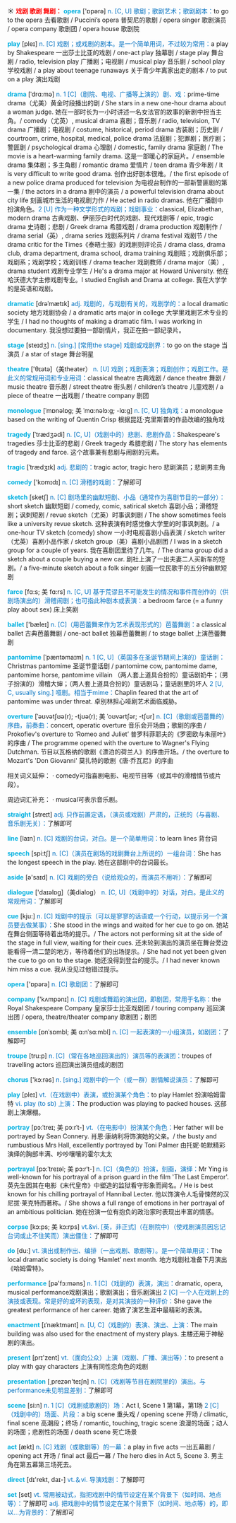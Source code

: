 ☀ <font color="red">**戏剧 歌剧 舞剧：**</font>
<font color="sky blue">**opera**</font> ['ɒpərə] 
<font color="#0070c0">n. [C, U] 歌剧；歌剧艺术；歌剧剧本：</font>to go to the opera 去看歌剧 / Puccini’s opera 普契尼的歌剧 / opera singer 歌剧演员 / opera company 歌剧团 / opera house 歌剧院

<font color="sky blue">**play**</font> [pleɪ] 
<font color="#0070c0">n. [C] 戏剧；或戏剧的剧本。是一个简单用词，不过较为常用：</font>a play by Shakespeare 一出莎士比亚的戏剧 / one-act play 独幕剧 / stage play 舞台剧 / radio, television play 广播剧；电视剧 / musical play 音乐剧 / school play 学校戏剧 / a play about teenage runaways 关于青少年离家出走的剧本 / to put on a play 演出戏剧
           
<font color="sky blue">**drama**</font> [ˈdrɑ:mə]
<font color="#0070c0">n. 1 [C]（剧院、电视、广播等上演的）剧、戏：</font>prime-time drama（尤美）黄金时段播出的剧 / She stars in a new one-hour drama about a woman judge. 她在一部时长为一小时讲述一名女法官的故事的新剧中担当主角。/ comedy（尤英）, musical drama 喜剧；音乐剧 / radio, television, TV drama 广播剧；电视剧 / costume, historical, period drama 古装剧；历史剧 / courtroom, crime, hospital, medical, police drama 法庭剧；犯罪剧；医疗剧；警匪剧 / psychological drama 心理剧 / domestic, family drama 家庭剧 / The movie is a heart-warming family drama. 这是一部暖心的家庭片。/ ensemble drama 集体剧；多主角剧 / romantic drama 爱情片 / teen drama 青少年剧 / It is very difficult to write good drama. 创作出好剧本很难。/ the first episode of a new police drama produced for television 为电视台制作的一部新警匪剧的第一集 / the actors in a drama 剧中的演员 / a powerful television drama about city life 刻画城市生活的电视剧力作 / He acted in radio dramas. 他在广播剧中扮演角色。<font color="#0070c0">2 [U] 作为一种文学形式的戏剧；戏剧事业：</font>classical, Elizabethan, modern drama 古典戏剧、伊丽莎白时代的戏剧、现代戏剧等 / epic, tragic drama 史诗剧；悲剧 / Greek drama 希腊戏剧 / drama production 戏剧制作 / drama serial（英）, drama series 戏剧系列片 / drama festival 戏剧节 / the drama critic for the Times《泰晤士报》的戏剧则评论员 / drama class, drama club, drama department, drama school, drama training 戏剧班；戏剧俱乐部；戏剧系；戏剧学校；戏剧训练 / drama teacher 戏剧教师 / drama major（美）, drama student 戏剧专业学生 / He's a drama major at Howard University. 他在哈沃德大学主修戏剧专业。I studied English and Drama at college. 我在大学学的是英语和戏剧。
     
<font color="sky blue">**dramatic**</font> [drəˈmætɪk]
<font color="#0070c0">adj. 戏剧的，与戏剧有关的，戏剧学的：</font>a local dramatic society 地方戏剧协会 / a dramatic arts major in college 大学里戏剧艺术专业的学生 / I had no thoughts of making a dramatic film. I was working in documentary. 我没想过要拍一部剧情片，我正在拍一部纪录片。

<font color="sky blue">**stage**</font> [steɪdӡ] 
<font color="#0070c0">n. [sing.] [常用the stage] 戏剧或戏剧界：</font>to go on the stage 当演员 / a star of stage 舞台明星

<font color="sky blue">**theatre**</font> ['θɪətə]（美theater）
<font color="#0070c0">n. [U] 戏剧；戏剧表演；戏剧创作；戏剧工作。是此义的常规用词和专业用词：</font>classical theatre 古典戏剧 / dance theatre 舞剧 / music theatre 音乐剧 / street theatre 街头剧 / children’s theatre 儿童戏剧 / a piece of theatre 一出戏剧 / theatre company 剧团
                      
<font color="sky blue">**monologue**</font> [ˈmɒnəlɒg; 美 ˈmɑ:nəlɔ:g; -lɑ:g]
<font color="#0070c0">n. [C, U] 独角戏：</font>a monologue based on the writing of Quentin Crisp 根据昆廷·克里斯普的作品改编的独角戏
 
<font color="sky blue">**tragedy**</font> [ˈtrædʒədi]
<font color="#0070c0">n. [C, U]（戏剧中的）悲剧、悲剧作品：</font>Shakespeare's tragedies 莎士比亚的悲剧 / Greek tragedy 希腊悲剧 / The story has elements of tragedy and farce. 这个故事兼有悲剧与闹剧的元素。
           
<font color="sky blue">**tragic**</font> [ˈtrædʒɪk]
<font color="#0070c0">adj. 悲剧的：</font>tragic actor, tragic hero 悲剧演员；悲剧男主角

<font color="sky blue">**comedy**</font> ['kɒmɪdɪ] 
<font color="#0070c0">n. [C] 滑稽的戏剧：</font>了解即可
           
<font color="sky blue">**sketch**</font> [sketʃ]
<font color="#0070c0">n. [C] 剧场里的幽默短剧、小品（通常作为喜剧节目的一部分）：</font>short sketch 幽默短剧 / comedy, comic, satirical sketch 喜剧小品；滑稽短剧；讽刺短剧 / revue sketch（尤英）时事讽刺剧 / The show sometimes feels like a university revue sketch. 这种表演有时感觉像大学里的时事讽刺剧。/ a one-hour TV sketch (comedy) show 一小时电视喜剧小品表演 / sketch writer（尤英）喜剧小品作家 / sketch group（美）喜剧小品剧团 / I was in a sketch group for a couple of years. 我在喜剧团里待了几年。/ The drama group did a sketch about a couple buying a new car. 剧社上演了一出夫妻二人买新车的短剧。/ a five-minute sketch about a folk singer 刻画一位民歌手的五分钟幽默短剧
           
<font color="sky blue">**farce**</font> [fɑ:s; 美 fɑ:rs]
<font color="#0070c0">n. [C, U] 基于荒谬且不可能发生的情况和事件而创作的（供剧场演出的）滑稽闹剧；也可指此种剧本或表演：</font>a bedroom farce (= a funny play about sex) 床上笑剧

<font color="sky blue">**ballet**</font> ['bæleɪ] 
<font color="#0070c0">n. [C]（用芭蕾舞来作为艺术表现形式的）芭蕾舞剧：</font>a classical ballet 古典芭蕾舞剧 / one-act ballet 独幕芭蕾舞剧 / to stage ballet 上演芭蕾舞剧 
           
<font color="sky blue">**pantomime**</font> [ˈpæntəmaɪm]
<font color="#0070c0">n. 1 [C, U]（英国多在圣诞节期间上演的）童话剧：</font>Christmas pantomime 圣诞节童话剧 / pantomime cow, pantomime dame, pantomime horse, pantomime villain （两人套上道具合扮的）童话剧奶牛；（男子扮演的）滑稽大婶；（两人套上道具合扮的）童话剧马；童话剧里的坏人 <font color="#0070c0">2 [U, C, usually sing.] 哑剧。相当于mime：</font>Chaplin feared that the art of pantomime was under threat. 卓别林担心哑剧艺术面临威胁。
           
<font color="sky blue">**overture**</font> [ˈəʊvətʃʊə(r); -tjʊə(r); 美 ˈoʊvərtʃər; -tʃʊr]
<font color="#0070c0">n. [C]（歌剧或芭蕾舞的）序曲，前奏曲：</font>concert, operatic overture 音乐会开场曲；歌剧的序曲 / Prokofiev's overture to ‘Romeo and Juliet’ 普罗科菲耶夫的《罗密欧与朱丽叶》的序曲 / The programme opened with the overture to Wagner's Flying Dutchman. 节目以瓦格纳的歌剧《漂泊的荷兰人》的序曲开场。/ the overture to Mozart's 'Don Giovanni' 莫扎特的歌剧《唐·乔瓦尼》的序曲


相关词义延伸：
· comedy可指喜剧电影、电视节目等（或其中的滑稽情节或片段）。

周边词汇补充：
· musical可表示音乐剧。

<font color="sky blue">**straight**</font> [streɪt] 
<font color="#0070c0">adj. 只作前置定语，（演员或戏剧）严肃的，正统的（与喜剧、音乐剧无关）：</font>了解即可

<font color="sky blue">**line**</font> [laɪn] 
<font color="#0070c0">n. [C] 戏剧的台词，对白。是一个简单用词：</font>to learn lines 背台词

<font color="sky blue">**speech**</font> [spi:tʃ] 
<font color="#0070c0">n. [C]（演员在剧场的戏剧舞台上所说的）一组台词：</font>She has the longest speech in the play. 她在这部剧中的台词最长。

<font color="sky blue">**aside**</font> [ə'saɪd] 
<font color="#0070c0">n. [C] 戏剧的旁白（说给观众的，而演员不用听）：</font>了解即可

<font color="sky blue">**dialogue**</font> ['daɪəlɒɡ]（美dialog）
<font color="#0070c0">n. [C, U]（戏剧中的）对话，对白。是此义的常规用词：</font>了解即可
           
<font color="sky blue">**cue**</font> [kju:]
<font color="#0070c0">n. [C] 戏剧中的提示（可以是寥寥的话语或一个行动，以提示另一个演员要去做某事）：</font>She stood in the wings and waited for her cue to go on. 她站在舞台侧面等待着出场的提示。/ The actors not performing sit at the side of the stage in full view, waiting for their cues. 还未轮到演出的演员坐在舞台旁边能看得一清二楚的地方，等待着他们的出场提示。/ She had not yet been given the cue to go on to the stage. 她还没得到登台的提示。/ I had never known him miss a cue. 我从没见过他错过提示。
 
<font color="sky blue">**opera**</font> ['ɒpərə] 
<font color="#0070c0">n. [C] 歌剧团：</font>了解即可
           
<font color="sky blue">**company**</font> ['kʌmpənɪ] 
<font color="#0070c0">n. [C] 戏剧或舞蹈的演出团，即剧团，常用于名称：</font>the Royal Shakespeare Company 皇家莎士比亚戏剧团 / touring company 巡回演出团 / opera, theatre/theater company 歌剧团；剧团

<font color="sky blue">**ensemble**</font> [ɒnˈsɒmbl; 美 ɑ:nˈsɑ:mbl]
<font color="#0070c0">n. [C] 一起表演的一小组演员，如剧团：</font>了解即可
           
<font color="sky blue">**troupe**</font> [tru:p]
<font color="#0070c0">n. [C]（常在各地巡回演出的）演员等的表演团：</font>troupes of travelling actors 巡回演出演员组成的剧团

<font color="sky blue">**chorus**</font> ['kɔ:rəs] 
<font color="#0070c0">n. [sing.] 戏剧中的一个（或一群）剧情解说演员：</font>了解即可

<font color="sky blue">**play**</font> [pleɪ] 
<font color="#0070c0">vt.（在戏剧中）表演，或扮演某个角色：</font>to play Hamlet 扮演哈姆雷特 <font color="#0070c0">vi. play (to sb) 上演：</font>The production was playing to packed houses. 这部剧上演爆棚。
           
<font color="sky blue">**portray**</font> [pɔ:ˈtreɪ; 美 pɔ:rˈt-]
<font color="#0070c0">vt.（在电影中）扮演某个角色：</font>Her father will be portrayed by Sean Connery. 肖恩·康纳利将饰演她的父亲。/ the busty and rumbustious Mrs Hall, excellently portrayed by Toni Palmer 由托妮·帕默精彩演绎的胸部丰满、吵吵嚷嚷的霍尔太太
           
<font color="sky blue">**portrayal**</font> [pɔ:ˈtreɪəl; 美 pɔ:rˈt-]
<font color="#0070c0">n. [C]（角色的）扮演，刻画，演绎：</font>Mr Ying is well-known for his portrayal of a prison guard in the film 'The Last Emperor'. 英先生因其在电影《末代皇帝》中塑造的监狱看守形象而闻名。/ He is best known for his chilling portrayal of Hannibal Lecter. 他以饰演令人毛骨悚然的汉尼拔·莱克特而著称。/ She shows a full range of emotions in her portrayal of an ambitious politician. 她在扮演一位有抱负的政治家时表现出丰富的情感。
           
<font color="sky blue">**corpse**</font> [kɔ:ps; 美 kɔ:rps]
<font color="#0070c0">vt.&vi. [英，非正式]（在剧院中）（使戏剧演员因忘记台词或止不住笑而）演出僵住：</font>了解即可

<font color="sky blue">**do**</font> [du:] 
<font color="#0070c0">vt. 演出或制作出、编排（一出戏剧、歌剧等）。是一个简单用词：</font>The local dramatic society is doing ‘Hamlet’ next month. 地方戏剧社准备下月演出《哈姆雷特》。

<font color="sky blue">**performance**</font> [pə'fɔ:məns] 
<font color="#0070c0">n. 1 [C]（戏剧的）表演，演出：</font>dramatic, opera, musical performance戏剧演出；歌剧演出；音乐剧演出 <font color="#0070c0">2 [C] 一个人在戏剧上的演技或表现。常是好的或坏的表现，是对其演技的一种评价：</font>She gave the greatest performance of her career. 她做了演艺生涯中最精彩的表演。
           
<font color="sky blue">**enactment**</font> [ɪˈnæktmənt]
<font color="#0070c0">n. [U, C]（戏剧的）表演、演出、上演：</font>The main building was also used for the enactment of mystery plays. 主楼还用于神秘剧的演出。

<font color="sky blue">**present**</font> [prɪ'zent] 
<font color="#0070c0">vt.（面向公众）上演（戏剧、广播、演出等）：</font>to present a play with gay characters 上演有同性恋角色的戏剧

<font color="sky blue">**presentation**</font> [͵prezən'teɪʃn] 
<font color="#0070c0">n. [C]（戏剧等节目在剧院里的）演出。与performance未见明显差别：</font>了解即可

<font color="sky blue">**scene**</font> [si:n] 
<font color="#0070c0">n. 1 [C]（戏剧或歌剧的）场：</font>Act I, Scene 1 第1幕，第1场 <font color="#0070c0">2 [C]（戏剧中的）场面、片段：</font>a big scene 重头戏 / opening scene 开场 / climatic, final scene 高潮段；终场 / romantic, touching, tragic scene 浪漫的场面；动人的场面；悲剧性的场面 / death scene 死亡场景

<font color="sky blue">**act**</font> [ækt] 
<font color="#0070c0">n. [C] 戏剧（或歌剧等）的一幕：</font>a play in five acts 一出五幕剧 / opening act 开场 / final act 最后一幕 / The hero dies in Act 5, Scene 3. 男主角在第五幕第三场死去。

<font color="sky blue">**direct**</font> [dɪ'rekt, daɪ-] 
<font color="#0070c0">vt.＆vi. 导演戏剧：</font>了解即可

<font color="sky blue">**set**</font> [set] 
<font color="#0070c0">vt. 常用被动式，指把戏剧中的情节设定在某个背景下（如时间、地点等）：</font>了解即可 <font color="#0070c0">adj. 把戏剧中的情节设定在某个背景下（如时间、地点等）的，即以…为背景的：</font>了解即可
